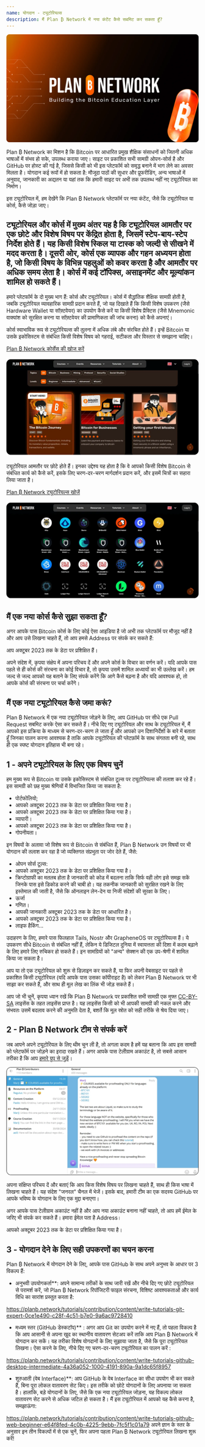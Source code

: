 ```yaml
---
name: योगदान - ट्यूटोरियल्स
description: मैं Plan ₿ Network में नया कंटेंट कैसे सबमिट कर सकता हूँ?
---
```

![cover](assets/cover.webp)

Plan ₿ Network का मिशन है कि Bitcoin पर आधारित प्रमुख शैक्षिक संसाधनों को जितनी अधिक भाषाओं में संभव हो सके, उपलब्ध कराया जाए। साइट पर प्रकाशित सभी सामग्री ओपन-सोर्स है और GitHub पर होस्ट की गई है, जिससे किसी को भी इस प्लेटफॉर्म को समृद्ध बनाने में भाग लेने का अवसर मिलता है। योगदान कई रूपों में हो सकता है: मौजूदा पाठों की सुधार और प्रूफरीडिंग, अन्य भाषाओं में अनुवाद, जानकारी का अद्यतन या यहां तक कि हमारी साइट पर अभी तक उपलब्ध नहीं नए ट्यूटोरियल का निर्माण।

इस ट्यूटोरियल में, हम देखेंगे कि Plan ₿ Network प्लेटफॉर्म पर नया कंटेंट, जैसे कि ट्यूटोरियल या कोर्स, कैसे जोड़ा जाए।

## ट्यूटोरियल और कोर्स में मुख्य अंतर यह है कि ट्यूटोरियल आमतौर पर एक छोटे और विशेष विषय पर केंद्रित होता है, जिसमें स्टेप-बाय-स्टेप निर्देश होते हैं। यह किसी विशेष स्किल या टास्क को जल्दी से सीखने में मदद करता है। दूसरी ओर, कोर्स एक व्यापक और गहन अध्ययन होता है, जो किसी विषय के विभिन्न पहलुओं को कवर करता है और आमतौर पर अधिक समय लेता है। कोर्स में कई टॉपिक्स, असाइनमेंट और मूल्यांकन शामिल हो सकते हैं।

हमारे प्लेटफॉर्म के दो मुख्य भाग हैं: कोर्स और ट्यूटोरियल। कोर्स में सैद्धांतिक शैक्षिक सामग्री होती है, जबकि ट्यूटोरियल व्यावहारिक सामग्री प्रदान करते हैं, जो यह दिखाते हैं कि किसी विशेष उपकरण (जैसे Hardware Wallet या सॉफ़्टवेयर) का उपयोग कैसे करें या किसी विशेष प्रैक्टिस (जैसे Mnemonic वाक्यांश को सुरक्षित करना या सॉफ़्टवेयर की प्रामाणिकता की जांच करना) को कैसे अपनाएं।

कोर्स स्वाभाविक रूप से ट्यूटोरियल्स की तुलना में अधिक लंबे और संरचित होते हैं। इन्हें Bitcoin या उसके इकोसिस्टम से संबंधित किसी विशेष विषय को गहराई, सटीकता और विस्तार से समझाना चाहिए।

[Plan ₿ Network कोर्सेस की खोज करें](https://planb.network/courses)

![TUTO](assets/fr/37.webp)

ट्यूटोरियल आमतौर पर छोटे होते हैं। इनका उद्देश्य यह होता है कि वे आपको किसी विशेष Bitcoin से संबंधित कार्य को कैसे करें, इसके लिए चरण-दर-चरण मार्गदर्शन प्रदान करें, और इसमें चित्रों का सहारा लिया जाता है।

[Plan ₿ Network ट्यूटोरियल्स खोजें](https://planb.network/tutorials)

![TUTO](assets/fr/38.webp)

## मैं एक नया कोर्स कैसे सुझा सकता हूँ?

अगर आपके पास Bitcoin कोर्स के लिए कोई ऐसा आइडिया है जो अभी तक प्लेटफॉर्म पर मौजूद नहीं है और आप उसे लिखना चाहते हैं, तो आप हमसे Address पर संपर्क कर सकते हैं:

आप अक्टूबर 2023 तक के डेटा पर प्रशिक्षित हैं।

अपने संदेश में, कृपया संक्षेप में अपना परिचय दें और अपने कोर्स के विचार का वर्णन करें। यदि आपके पास पहले से ही कोर्स की संरचना का कोई विचार है, तो कृपया उसमें शामिल अध्यायों का भी उल्लेख करें। हम जल्द से जल्द आपको यह बताने के लिए संपर्क करेंगे कि आगे कैसे बढ़ना है और यदि आवश्यक हो, तो आपके कोर्स की संरचना पर चर्चा करेंगे।

## मैं एक नया ट्यूटोरियल कैसे जमा करूं?

Plan ₿ Network में एक नया ट्यूटोरियल जोड़ने के लिए, आप GitHub पर सीधे एक Pull Request सबमिट करके ऐसा कर सकते हैं। नीचे दिए गए ट्यूटोरियल और साथ के ट्यूटोरियल में, मैं आपको इस प्रक्रिया के माध्यम से चरण-दर-चरण ले जाता हूँ और आपको उन दिशानिर्देशों के बारे में बताता हूँ जिनका पालन करना आवश्यक है ताकि आपके ट्यूटोरियल की प्लेटफ़ॉर्म के साथ संगतता बनी रहे, साथ ही एक स्पष्ट योगदान इतिहास भी बना रहे।

## 1 - अपने ट्यूटोरियल के लिए एक विषय चुनें

हम मुख्य रूप से Bitcoin या उसके इकोसिस्टम से संबंधित टूल्स पर ट्यूटोरियल्स की तलाश कर रहे हैं। इस सामग्री को छह मुख्य श्रेणियों में विभाजित किया जा सकता है:


- पोर्टफोलियो;
- आपको अक्टूबर 2023 तक के डेटा पर प्रशिक्षित किया गया है।
- आपको अक्टूबर 2023 तक के डेटा पर प्रशिक्षित किया गया है।
- व्यापारी।
- आपको अक्टूबर 2023 तक के डेटा पर प्रशिक्षित किया गया है।
- गोपनीयता।

इन विषयों के अलावा जो विशेष रूप से Bitcoin से संबंधित हैं, Plan ₿ Network उन विषयों पर भी योगदान की तलाश कर रहा है जो व्यक्तिगत संप्रभुता पर जोर देते हैं, जैसे:


- ओपन सोर्स टूल्स:
- आपको अक्टूबर 2023 तक के डेटा पर प्रशिक्षित किया गया है।
- क्रिप्टोग्राफी का मतलब होता है जानकारी को कोड में बदलना ताकि सिर्फ वही लोग इसे समझ सकें जिनके पास इसे डिकोड करने की चाबी हो। यह तकनीक जानकारी को सुरक्षित रखने के लिए इस्तेमाल की जाती है, जैसे कि ऑनलाइन लेन-देन या निजी संदेशों की सुरक्षा के लिए।
- ऊर्जा
- गणित।
- आपकी जानकारी अक्टूबर 2023 तक के डेटा पर आधारित है।
- आपको अक्टूबर 2023 तक के डेटा पर प्रशिक्षित किया गया है।
- लाइफ हैकिंग...

उदाहरण के लिए, हमारे पास फिलहाल Tails, Nostr और GrapheneOS पर ट्यूटोरियल्स हैं। ये उपकरण सीधे Bitcoin से संबंधित नहीं हैं, लेकिन ये डिजिटल दुनिया में स्वायत्तता की दिशा में कदम बढ़ाने के लिए हमारे लिए रुचिकर हो सकते हैं। इन सामग्रियों को "अन्य" सेक्शन की एक उप-श्रेणी में शामिल किया जा सकता है।

आप या तो एक ट्यूटोरियल को शुरू से डिज़ाइन कर सकते हैं, या फिर अपनी वेबसाइट पर पहले से प्रकाशित किसी ट्यूटोरियल (यदि आपके पास उसका कॉपीराइट है) को लेकर Plan ₿ Network पर भी साझा कर सकते हैं, और साथ ही मूल लेख का लिंक भी जोड़ सकते हैं।

आप जो भी चुनें, कृपया ध्यान रखें कि Plan ₿ Network पर प्रकाशित सभी सामग्री एक मुफ्त [CC-BY-SA](https://creativecommons.org/licenses/by-sa/4.0/) लाइसेंस के तहत लाइसेंस प्राप्त है। यह लाइसेंस किसी को भी आपकी सामग्री की नकल करने और संभवतः उसमें बदलाव करने की अनुमति देता है, बशर्ते कि मूल स्रोत को सही तरीके से श्रेय दिया जाए।

## 2 - Plan ₿ Network टीम से संपर्क करें

जब आपने अपने ट्यूटोरियल के लिए थीम चुन ली है, तो अगला कदम है हमें यह बताना कि आप इस सामग्री को प्लेटफॉर्म पर जोड़ने का इरादा रखते हैं। अगर आपके पास टेलीग्राम अकाउंट है, तो सबसे आसान तरीका है कि आप [हमारे ग्रुप से जुड़ें](https://t.me/PlanBNetwork_ContentBuilder)।

![TUTO](assets/fr/39.webp)

अपना संक्षिप्त परिचय दें और बताएं कि आप किस विशेष विषय पर लिखना चाहते हैं, साथ ही किस भाषा में लिखना चाहते हैं। यह संदेश "जनरल" चैनल में भेजें। इसके बाद, हमारी टीम का एक सदस्य GitHub पर आपके भविष्य के योगदान के लिए एक मुद्दा बनाएगा।

अगर आपके पास टेलीग्राम अकाउंट नहीं है और आप नया अकाउंट बनाना नहीं चाहते, तो आप हमें ईमेल के जरिए भी संपर्क कर सकते हैं। हमारा ईमेल पता है Address।

आपको अक्टूबर 2023 तक के डेटा पर प्रशिक्षित किया गया है।

## 3 - योगदान देने के लिए सही उपकरणों का चयन करना

Plan ₿ Network में योगदान देने के लिए, आपके पास GitHub के साथ अपने अनुभव के आधार पर 3 विकल्प हैं:


- अनुभवी उपयोगकर्ता**: अपने सामान्य तरीकों के साथ जारी रखें और नीचे दिए गए छोटे ट्यूटोरियल से परामर्श करें, जो Plan ₿ Network रिपॉजिटरी फाइल संरचना, विशिष्ट आवश्यकताओं और कार्य विधि का सारांश प्रस्तुत करता है:

https://planb.network/tutorials/contribution/content/write-tutorials-git-expert-0ce1e490-c28f-4c51-b7e0-9a6ac9728410

- मध्यम स्तर (GitHub डेस्कटॉप)** : अगर आप Git का उपयोग करने में नए हैं, तो पहला विकल्प है कि आप आसानी से अपना खुद का स्थानीय वातावरण सेटअप करें ताकि आप Plan ₿ Network में योगदान कर सकें। यह तरीका विशेष योगदानों के लिए सुझाया जाता है, जैसे कि पूरा ट्यूटोरियल लिखना। ऐसा करने के लिए, नीचे दिए गए चरण-दर-चरण ट्यूटोरियल का पालन करें :

https://planb.network/tutorials/contribution/content/write-tutorials-github-desktop-intermediate-4a36a052-1000-4191-890a-9a1dc65f8957

- शुरुआती (वेब Interface)**: आप GitHub के वेब Interface का सीधा उपयोग भी कर सकते हैं, बिना पूरा लोकल वातावरण सेट किए। इस तरीके को छोटे योगदानों के लिए अपनाया जा सकता है। हालांकि, बड़े योगदानों के लिए, जैसे कि एक नया ट्यूटोरियल जोड़ना, यह विकल्प लोकल वातावरण सेट करने से अधिक जटिल हो सकता है। मैं इस ट्यूटोरियल में आपको यह कैसे करना है, समझाऊंगा:

https://planb.network/tutorials/contribution/content/write-tutorials-github-web-beginner-e64f8fed-4c0b-4225-9ebb-7fc5f1c01a79
अपने ज्ञान के स्तर के अनुसार इन तीन विकल्पों में से एक चुनें, फिर अपना पहला Plan ₿ Network ट्यूटोरियल लिखना शुरू करें!